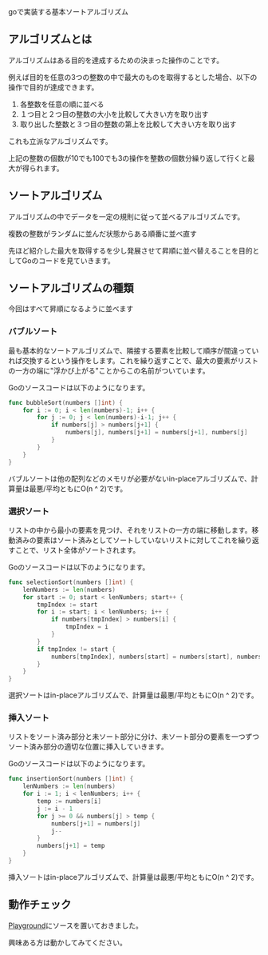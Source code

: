 goで実装する基本ソートアルゴリズム

## アルゴリズムとは

アルゴリズムはある目的を達成するための決まった操作のことです。

例えば目的を任意の3つの整数の中で最大のものを取得するとした場合、以下の操作で目的が達成できます。

1. 各整数を任意の順に並べる
1. １つ目と２つ目の整数の大小を比較して大きい方を取り出す
1. 取り出した整数と３つ目の整数の第上を比較して大きい方を取り出す

これも立派なアルゴリズムです。

上記の整数の個数が10でも100でも3の操作を整数の個数分繰り返して行くと最大が得られます。

## ソートアルゴリズム

アルゴリズムの中でデータを一定の規則に従って並べるアルゴリズムです。

複数の整数がランダムに並んだ状態からある順番に並べ直す

先ほど紹介した最大を取得するを少し発展させて昇順に並べ替えることを目的としてGoのコードを見ていきます。

## ソートアルゴリズムの種類

今回はすべて昇順になるように並べます

### バブルソート

最も基本的なソートアルゴリズムで、隣接する要素を比較して順序が間違っていれば交換するという操作をします。これを繰り返すことで、最大の要素がリストの一方の端に"浮かび上がる"ことからこの名前がついています。

Goのソースコードは以下のようになります。

```go
func bubbleSort(numbers []int) {
	for i := 0; i < len(numbers)-1; i++ {
		for j := 0; j < len(numbers)-i-1; j++ {
			if numbers[j] > numbers[j+1] {
				numbers[j], numbers[j+1] = numbers[j+1], numbers[j]
			}
		}
	}
}
```

バブルソートは他の配列などのメモリが必要がないin-placeアルゴリズムで、計算量は最悪/平均ともにO(n ^ 2)です。

### 選択ソート

リストの中から最小の要素を見つけ、それをリストの一方の端に移動します。移動済みの要素はソート済みとしてソートしていないリストに対してこれを繰り返すことで、リスト全体がソートされます。

Goのソースコードは以下のようになります。

```go
func selectionSort(numbers []int) {
	lenNumbers := len(numbers)
	for start := 0; start < lenNumbers; start++ {
		tmpIndex := start
		for i := start; i < lenNumbers; i++ {
			if numbers[tmpIndex] > numbers[i] {
				tmpIndex = i
			}
		}
		if tmpIndex != start {
			numbers[tmpIndex], numbers[start] = numbers[start], numbers[tmpIndex]
		}
	}
}
```

選択ソートはin-placeアルゴリズムで、計算量は最悪/平均ともにO(n ^ 2)です。

### 挿入ソート

リストをソート済み部分と未ソート部分に分け、未ソート部分の要素を一つずつソート済み部分の適切な位置に挿入していきます。

Goのソースコードは以下のようになります。

```go
func insertionSort(numbers []int) {
	lenNumbers := len(numbers)
	for i := 1; i < lenNumbers; i++ {
		temp := numbers[i]
		j := i - 1
		for j >= 0 && numbers[j] > temp {
			numbers[j+1] = numbers[j]
			j--
		}
		numbers[j+1] = temp
	}
}
```

挿入ソートはin-placeアルゴリズムで、計算量は最悪/平均ともにO(n ^ 2)です。

## 動作チェック

[Playground](https://go.dev/play/p/KnSMaJH-kZZ)にソースを置いておきました。

興味ある方は動かしてみてください。
